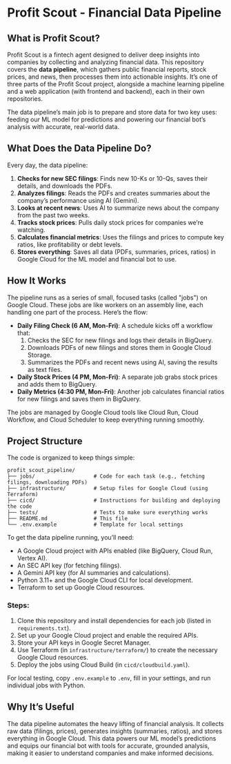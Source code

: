 # Profit Scout - Financial Data Pipeline

## What is Profit Scout?

Profit Scout is a fintech agent designed to deliver deep insights into companies by collecting and analyzing financial data. This repository covers the **data pipeline**, which gathers public financial reports, stock prices, and news, then processes them into actionable insights. It’s one of three parts of the Profit Scout project, alongside a machine learning pipeline and a web application (with frontend and backend), each in their own repositories.

The data pipeline’s main job is to prepare and store data for two key uses: feeding our ML model for predictions and powering our financial bot’s analysis with accurate, real-world data.

## What Does the Data Pipeline Do?

Every day, the data pipeline:

1. **Checks for new SEC filings**: Finds new 10-Ks or 10-Qs, saves their details, and downloads the PDFs.
2. **Analyzes filings**: Reads the PDFs and creates summaries about the company’s performance using AI (Gemini).
3. **Looks at recent news**: Uses AI to summarize news about the company from the past two weeks.
4. **Tracks stock prices**: Pulls daily stock prices for companies we’re watching.
5. **Calculates financial metrics**: Uses the filings and prices to compute key ratios, like profitability or debt levels.
6. **Stores everything**: Saves all data (PDFs, summaries, prices, ratios) in Google Cloud for the ML model and financial bot to use.

## How It Works

The pipeline runs as a series of small, focused tasks (called "jobs") on Google Cloud. These jobs are like workers on an assembly line, each handling one part of the process. Here’s the flow:

- **Daily Filing Check (6 AM, Mon-Fri)**: A schedule kicks off a workflow that:
  1. Checks the SEC for new filings and logs their details in BigQuery.
  2. Downloads PDFs of new filings and stores them in Google Cloud Storage.
  3. Summarizes the PDFs and recent news using AI, saving the results as text files.
- **Daily Stock Prices (4 PM, Mon-Fri)**: A separate job grabs stock prices and adds them to BigQuery.
- **Daily Metrics (4:30 PM, Mon-Fri)**: Another job calculates financial ratios for new filings and saves them in BigQuery.

The jobs are managed by Google Cloud tools like Cloud Run, Cloud Workflow, and Cloud Scheduler to keep everything running smoothly.

## Project Structure

The code is organized to keep things simple:

```
profit_scout_pipeline/
├── jobs/                   # Code for each task (e.g., fetching filings, downloading PDFs)
├── infrastructure/         # Setup files for Google Cloud (using Terraform)
├── cicd/                   # Instructions for building and deploying the code
├── tests/                  # Tests to make sure everything works
├── README.md               # This file
└── .env.example            # Template for local settings
```
To get the data pipeline running, you’ll need:

- A Google Cloud project with APIs enabled (like BigQuery, Cloud Run, Vertex AI).
- An SEC API key (for fetching filings).
- A Gemini API key (for AI summaries and calculations).
- Python 3.11+ and the Google Cloud CLI for local development.
- Terraform to set up Google Cloud resources.

### Steps:

1. Clone this repository and install dependencies for each job (listed in `requirements.txt`).
2. Set up your Google Cloud project and enable the required APIs.
3. Store your API keys in Google Secret Manager.
4. Use Terraform (in `infrastructure/terraform/`) to create the necessary Google Cloud resources.
5. Deploy the jobs using Cloud Build (in `cicd/cloudbuild.yaml`).

For local testing, copy `.env.example` to `.env`, fill in your settings, and run individual jobs with Python.

## Why It’s Useful

The data pipeline automates the heavy lifting of financial analysis. It collects raw data (filings, prices), generates insights (summaries, ratios), and stores everything in Google Cloud. This data powers our ML model’s predictions and equips our financial bot with tools for accurate, grounded analysis, making it easier to understand companies and make informed decisions.

